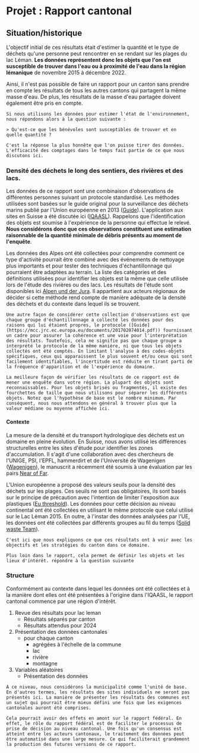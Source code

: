 # Projet : Rapport cantonal


## Situation/historique

L'objectif initial de ces résultats était d'estimer la quantité et le type de déchets qu'une personne peut rencontrer en se rendant sur les plages du lac Léman. __Les données représentent donc les objets que l'on est susceptible de trouver dans l'eau ou à proximité de l'eau dans la région lémanique__ de novembre 2015 à décembre 2022.

Ainsi, il n'est pas possible de faire un rapport pour un canton sans prendre en compte les résultats de tous les autres cantons qui partagent la même masse d'eau. De plus, les résultats de la masse d'eau partagée doivent également être pris en compte.

```{important}
Si nous utilisons les données pour estimer l'état de l'environnement, nous répondons alors à la question suivante :

> Qu'est-ce que les bénévoles sont susceptibles de trouver et en quelle quantité ?

C'est la réponse la plus honnête que l'on puisse tirer des données. L'efficacité des comptages dans le temps fait partie de ce que nous discutons ici.
```

### Densité des déchets le long des sentiers, des rivières et des lacs. 

Les données de ce rapport sont une combinaison d'observations de différentes personnes suivant un protocole standardisé. Les méthodes utilisées sont basées sur le guide original pour la surveillance des déchets marins publié par l'Union européenne en 2013 ([Guide](https://mcc.jrc.ec.europa.eu/documents/201702074014.pdf)). L'application aux sites en Suisse a été discutée ici ([IQAASL](https://hammerdirt-analyst.github.io/IQAASL-End-0f-Sampling-2021/baselines.html#zahlen-von-abfallobjekten-am-strand-ein-uberblick)). Rappelons que l'identification des objets est soumise à l'expérience de la personne qui effectue le relevé. __Nous considérons donc que ces observations constituent une estimation raisonnable de la quantité minimale de débris présents au moment de l'enquête__.

Les données des Alpes ont été collectées pour comprendre comment ce type d'activité pourrait être combiné avec des événements de nettoyage plus importants et pour tester des techniques d'échantillonnage qui pourraient être adaptées au terrain. La liste des catégories et des définitions utilisées pour identifier les objets est la même que celle utilisée lors de l'étude des rivières ou des lacs. Les résultats de l'étude sont disponibles ici [Alpen und der Jura](https://hammerdirt-analyst.github.io/IQAASL-End-0f-Sampling-2021/alpes_valaisannes.html). Il appartient aux acteurs régionaux de décider si cette méthode rend compte de manière adéquate de la densité des déchets et du contexte dans lequel ils se trouvent.

```{important}
Une autre façon de considérer cette collection d'observations est que chaque groupe d'échantillonnage a collecté les données pour des raisons qui lui étaient propres, le protocole ([Guide](https://mcc.jrc.ec.europa.eu/documents/201702074014.pdf)) fournissant un cadre pour assurer la cohérence et une voie pour l'interprétation des résultats. Toutefois, cela ne signifie pas que chaque groupe a interprété le protocole de la même manière, ni que tous les objets collectés ont été comptés. En limitant l'analyse à des codes-objets spécifiques, ceux qui apparaissent le plus souvent et/ou ceux qui sont facilement identifiables, l'incertitude est réduite en tirant parti de la fréquence d'apparition et de l'expérience du domaine.

La meilleure façon de vérifier les résultats de ce rapport est de mener une enquête dans votre région. La plupart des objets sont reconnaissables. Pour les objets brisés ou fragmentés, il existe des fourchettes de taille que nous utilisons pour séparer les différents objets. Notez que l'hypothèse de base est le nombre minimum. Par conséquent, nous nous attendons en général à trouver plus que la valeur médiane ou moyenne affichée ici.
```

#### Contexte

La mesure de la densité et du transport hydrologique des déchets est un domaine en pleine évolution. En Suisse, nous avons utilisé les différences structurelles entre les sites d'étude pour identifier les zones d'accumulation. Il s'agit d'une collaboration avec des chercheurs de l'UNIGE, PSI, l'EPFL, hammerdirt et de l'Université de Wagenigen ([Wagenigen](https://www.wur.nl/en/research-results/chair-groups/environmental-sciences/hydrology-and-environmental-hydraulics-group.htm)), le manuscrit a récemment été soumis à une évaluation par les pairs [Near of Far](https://hammerdirt-analyst.github.io/landuse/probability.html).

L'Union européenne a proposé des valeurs seuils pour la densité des déchets sur les plages. Ces seuils ne sont pas obligatoires, ils sont basés sur le principe de précaution avec l'intention de limiter l'exposition aux plastiques ([Eu threshold](https://mcc.jrc.ec.europa.eu/main/dev.py?N=41&O=453)). Les données pour cette décision au niveau continental ont été collectées en utilisant le même protocole que celui utilisé sur le Lac Léman 2015. En outre, à l'instar des données analysées par l'UE, les données ont été collectées par différents groupes au fil du temps ([Solid waste Team](https://hammerdirt-analyst.github.io/solid-waste-team/summary_2015_2021.html)).

```{important}
C'est ici que nous expliquons ce que ces résultats ont à voir avec les objectifs et les stratégies du canton dans ce domaine. 

Plus loin dans le rapport, cela permet de définir les objets et les lieux d'intérêt. répondre à la question suivante
```

### Structure

Conformément au contexte dans lequel les données ont été collectées et à la manière dont elles ont été présentées à l'origine dans l'IQAASL, le rapport cantonal commence par une région d'intérêt.

1. Revue des résultats pour lac leman
   * Résultats séparés par canton
   * Résultats attendus pour 2024
2. Présentation des données cantonales
   * pour chaque canton
     * agrégées à l'échelle de la commune
     * lac
     * rivière
     * montagne
4. Variables aléatoires
   * Présentation des données
  

```{important}
À ce niveau, nous considérons la municipalité comme l'unité de base. En d'autres termes, les résultats des sites individuels ne seront pas présentés ici. La manière de présenter les résultats des communes est un sujet qui pourrait être mieux défini une fois que les exigences cantonales auront été comprises.

Cela pourrait avoir des effets en amont sur le rapport fédéral. En effet, le rôle du rapport fédéral est de faciliter le processus de prise de décision au niveau cantonal. Une fois qu'un consensus est atteint entre les acteurs cantonaux, le traitement des données peut être automatisé dans une large mesure. Ce qui faciliterait grandement la production des futures versions de ce rapport.  
```